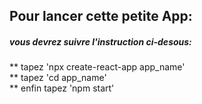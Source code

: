 ## Pour lancer cette petite App:  

##### vous devrez suivre l'instruction ci-desous:  
** tapez 'npx create-react-app app_name'  
** tapez 'cd app_name'  
** enfin tapez 'npm start'